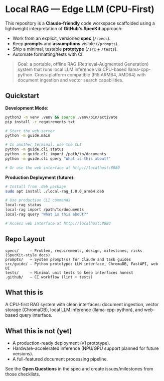 # Local RAG — Edge LLM (CPU-First)

This repository is a **Claude-friendly** code workspace scaffolded using a lightweight interpretation of **GitHub's SpecKit** approach:
- Work from an explicit, versioned **spec** (`/specs`).
- Keep **prompts** and **assumptions** visible (`/prompts`).
- Ship a minimal, testable **prototype** (`/src` + `/tests`).
- Automate formatting/tests with CI.

> Goal: a portable, offline RAG (Retrieval-Augmented Generation) system that runs local LLM inference via CPU-based llama-cpp-python. Cross-platform compatible (Pi5 ARM64, AMD64) with document ingestion and vector search capabilities.

## Quickstart

**Development Mode:**
```bash
python3 -m venv .venv && source .venv/bin/activate
pip install -r requirements.txt

# Start the web server
python -m guide.main

# In another terminal, use the CLI
python -m guide.cli status
python -m guide.cli import /path/to/documents
python -m guide.cli query "What is this about?"

# Or use the web interface at http://localhost:8080
```

**Production Deployment (future):**
```bash
# Install from .deb package
sudo apt install ./local-rag_1.0.0_arm64.deb

# Use production CLI commands
local-rag status
local-rag import /path/to/documents
local-rag query "What is this about?"

# Access web interface at http://localhost:8080
```

## Repo Layout

```
specs/     — Problem, requirements, design, milestones, risks (SpecKit-style docs)
prompts/   — System prompt(s) for Claude and task guides
src/guide/ — Python prototype: LLM interface, ChromaDB, FastAPI, web UI
tests/     — Minimal unit tests to keep interfaces honest
.github/   — CI workflow (lint + tests)
```

## What this **is**

A CPU-first RAG system with clean interfaces: document ingestion, vector storage (ChromaDB), local LLM inference (llama-cpp-python), and web-based query interface.

## What this **is not** (yet)

- A production-ready deployment (v1 prototype).
- Hardware-accelerated inference (NPU/GPU support planned for future versions).
- A full-featured document processing pipeline.

See the **Open Questions** in the spec and create issues/milestones from those checklists.
